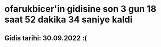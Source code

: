 # ofarukbicer'in gidisine son 3 gun 18 saat 52 dakika 34 saniye kaldi

## Gidis tarihi: 30.09.2022 :(